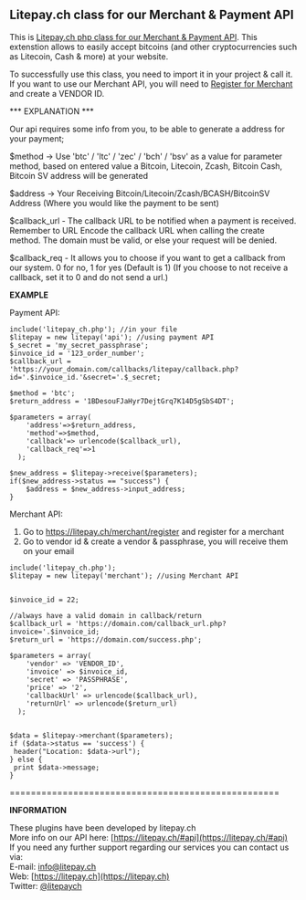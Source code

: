 Litepay.ch class for our Merchant & Payment API
---------------

This is [Litepay.ch php class for our Merchant & Payment API](https://litepay.ch/#api). This extenstion allows to easily accept bitcoins (and other cryptocurrencies such as Litecoin, Cash & more) at your website. 

To successfully use this class, you need to import it in your project & call it. If you want to use our Merchant API, you will need to [Register for Merchant](https://litepay.ch/merchant/register) and create a VENDOR ID.

*** EXPLANATION ***

Our api requires some info from you, to be able to generate a address for your payment;

$method -> Use 'btc' / 'ltc' / 'zec' / 'bch' / 'bsv' as a value for parameter method, based on entered value a Bitcoin, Litecoin, Zcash, Bitcoin Cash, Bitcoin SV address will be generated<br />

$address -> Your Receiving Bitcoin/Litecoin/Zcash/BCASH/BitcoinSV Address (Where you would like the payment to be sent)<br />

$callback_url - The callback URL to be notified when a payment is received. Remember to URL Encode the callback URL when calling the create method. The domain must be valid, or else your request will be denied.<br />

$callback_req - It allows you to choose if you want to get a callback from our system. 0 for no, 1 for yes (Default is 1) (If you choose to not receive a callback, set it to 0 and do not send a url.)<br />

**EXAMPLE** 

Payment API:
```shell
include('litepay_ch.php'); //in your file
$litepay = new litepay('api'); //using payment API 
$_secret = 'my_secret_passphrase';
$invoice_id = '123_order_number'; 
$callback_url =  'https://your_domain.com/callbacks/litepay/callback.php?id='.$invoice_id.'&secret='.$_secret; 

$method = 'btc';
$return_address = '1BDesouFJaHyr7DejtGrq7K14D5gSbS4DT';

$parameters = array(
    'address'=>$return_address,
    'method'=>$method,
    'callback'=> urlencode($callback_url),
    'callback_req'=>1
  );

$new_address = $litepay->receive($parameters);
if($new_address->status == "success") { 
    $address = $new_address->input_address;
}
```

Merchant API:
1. Go to https://litepay.ch/merchant/register and register for a merchant
2. Go to vendor id & create a vendor & passphrase, you will receive them on your email

```shell
include('litepay_ch.php');
$litepay = new litepay('merchant'); //using Merchant API 


$invoice_id = 22;

//always have a valid domain in callback/return
$callback_url = 'https://domain.com/callback_url.php?invoice='.$invoice_id;
$return_url = 'https://domain.com/success.php';

$parameters = array(
    'vendor' => 'VENDOR_ID',
    'invoice' => $invoice_id,
    'secret' => 'PASSPHRASE',
    'price' => '2',
    'callbackUrl' => urlencode($callback_url),
    'returnUrl' => urlencode($return_url)
  );


$data = $litepay->merchant($parameters);
if ($data->status == 'success') {
 header("Location: $data->url");   
} else {
 print $data->message;
}
```

===================================================

**INFORMATION**

These plugins have been developed by litepay.ch<br/>
More info on our API here: [https://litepay.ch/#api](https://litepay.ch/#api) <br />
If you need any further support regarding our services you can contact us via:<br />
E-mail: [info@litepay.ch](mailto:info@litepay.ch)<br />
Web: [https://litepay.ch](https://litepay.ch)<br />
Twitter: [@litepaych](https://twitter.com/litepay_ch)<br />
